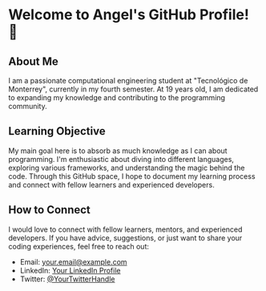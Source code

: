 # Welcome to Angel's GitHub Profile! 👋

## About Me
I am a passionate computational engineering student at "Tecnológico de Monterrey", currently in my fourth semester. At 19 years old, I am dedicated to expanding my knowledge and contributing to the programming community.

## Learning Objective
My main goal here is to absorb as much knowledge as I can about programming. I'm enthusiastic about diving into different languages, exploring various frameworks, and understanding the magic behind the code. Through this GitHub space, I hope to document my learning process and connect with fellow learners and experienced developers.

## How to Connect
I would love to connect with fellow learners, mentors, and experienced developers. If you have advice, suggestions, or just want to share your coding experiences, feel free to reach out:
- Email: [your.email@example.com](mailto:your.email@example.com)
- LinkedIn: [Your LinkedIn Profile](https://www.linkedin.com/in/your-linkedin-profile)
- Twitter: [@YourTwitterHandle](https://twitter.com/YourTwitterHandle)
